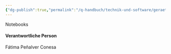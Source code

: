 ```yaml
---
{"dg-publish":true,"permalink":"/q-handbuch/technik-und-software/geraeteinitiative/"}
---
```


Notebooks
#### Verantwortliche Person
Fátima Peñalver Conesa